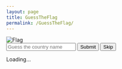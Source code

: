 ```yaml
---
layout: page
title: GuessTheFlag
permalink: /GuessTheFlag/
---
```

<div id="flag-container">
  <img id="country-flag" src="" alt="Flag">
</div>

<div id="guess-container">
    <input type="text" id="user-guess" placeholder="Guess the country name">
    <button id="submit-guess">Submit</button>
    <button id="skip-guess">Skip</button>
</div>

<div id="message-container">
    <p id="message"></p>
</div>

<div id="country-name"></div>

<div id="loading-message">Loading...</div>

<script type="module" src="{{ site.baseurl }}/assets/javascript/guess-the-flag.mjs"></script>